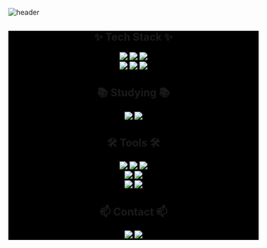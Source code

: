 ![header](https://capsule-render.vercel.app/api?type=wave&color=auto&height=300&section=header&text=welcome%20to%20github&fontSize=90)
<div align="center" style="background-color: #000;">
  

  <h2>✨ Tech Stack ✨</h2>
  <div>
    <img src="https://img.shields.io/badge/REACT-61DAFB?style=for-the-badge&logo=react&logoColor=black" />
    <img src="https://img.shields.io/badge/VUE-4FC08D?style=for-the-badge&logo=vue.js&logoColor=white" />
    <img src="https://img.shields.io/badge/JAVASCRIPT-F7DF1E?style=for-the-badge&logo=javascript&logoColor=black" />
  </div>
  <div>
    <img src="https://img.shields.io/badge/HTML5-E34F26?style=for-the-badge&logo=html5&logoColor=white" />
    <img src="https://img.shields.io/badge/CSS3-1572B6?style=for-the-badge&logo=css3&logoColor=white" />
    <img src="https://img.shields.io/badge/PYTHON-3776AB?style=for-the-badge&logo=python&logoColor=white" />
  </div>

  <h2>📚 Studying 📚</h2>
  <div>
    <img src="https://img.shields.io/badge/TYPESCRIPT-3178C6?style=for-the-badge&logo=typescript&logoColor=white" />
    <img src="https://img.shields.io/badge/REACT-61DAFB?style=for-the-badge&logo=react&logoColor=black" />
  </div>

  <h2>🛠 Tools 🛠</h2>
  <div>
    <img src="https://img.shields.io/badge/GIT-F05032?style=for-the-badge&logo=git&logoColor=white" />
    <img src="https://img.shields.io/badge/GITHUB-181717?style=for-the-badge&logo=github&logoColor=white" />
    <img src="https://img.shields.io/badge/NOTION-000000?style=for-the-badge&logo=notion&logoColor=white" />
  </div>
  <div>
    <img src="https://img.shields.io/badge/ADOBE_PHOTOSHOP-31A8FF?style=for-the-badge&logo=adobephotoshop&logoColor=white" />
    <img src="https://img.shields.io/badge/FIGMA-F24E1E?style=for-the-badge&logo=figma&logoColor=white" />
  </div>
  <div>
    <img src="https://img.shields.io/badge/VSCODE-007ACC?style=for-the-badge&logo=visualstudiocode&logoColor=white" />
    <img src="https://img.shields.io/badge/JUPYTER-F37626?style=for-the-badge&logo=jupyter&logoColor=white" />
  </div>

  <h2>📫 Contact 📫</h2>
  <div>
    <img src="https://img.shields.io/badge/VELOG-20C997?style=for-the-badge&logo=velog&logoColor=white" />
    <a href="mailto:email@example.com">
      <img src="https://img.shields.io/badge/EMAIL-EA4335?style=for-the-badge&logo=gmail&logoColor=white" />
    </a>
  </div>
</div>
